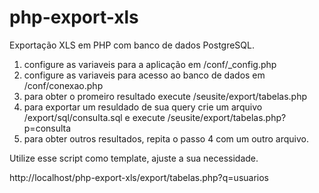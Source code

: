 # php-export-xls
Exportação XLS em PHP com banco de dados PostgreSQL.

1) configure as variaveis para a aplicação em /conf/_config.php
2) configure as variaveis para acesso ao banco de dados em /conf/conexao.php
3) para obter o promeiro resultado execute /seusite/export/tabelas.php
4) para exportar um resuldado de sua query crie um arquivo /export/sql/consulta.sql e execute /seusite/export/tabelas.php?p=consulta
5) para obter outros resultados, repita o passo 4 com um outro arquivo.

Utilize esse script como template, ajuste a sua necessidade.

http://localhost/php-export-xls/export/tabelas.php?q=usuarios

